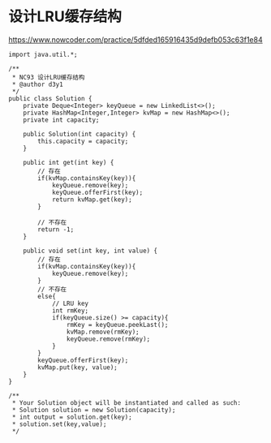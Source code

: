 # 设计LRU缓存结构
https://www.nowcoder.com/practice/5dfded165916435d9defb053c63f1e84

    import java.util.*;
    
    /**
     * NC93 设计LRU缓存结构
     * @author d3y1
     */
    public class Solution {
        private Deque<Integer> keyQueue = new LinkedList<>();
        private HashMap<Integer,Integer> kvMap = new HashMap<>();
        private int capacity;
    
        public Solution(int capacity) {
            this.capacity = capacity;
        }
    
        public int get(int key) {
            // 存在
            if(kvMap.containsKey(key)){
                keyQueue.remove(key);
                keyQueue.offerFirst(key);
                return kvMap.get(key);
            }
    
            // 不存在
            return -1;
        }
    
        public void set(int key, int value) {
            // 存在
            if(kvMap.containsKey(key)){
                keyQueue.remove(key);
            }
            // 不存在
            else{
                // LRU key
                int rmKey;
                if(keyQueue.size() >= capacity){
                    rmKey = keyQueue.peekLast();
                    kvMap.remove(rmKey);
                    keyQueue.remove(rmKey);
                }
            }
            keyQueue.offerFirst(key);
            kvMap.put(key, value);
        }
    }
    
    /**
     * Your Solution object will be instantiated and called as such:
     * Solution solution = new Solution(capacity);
     * int output = solution.get(key);
     * solution.set(key,value);
     */
    


